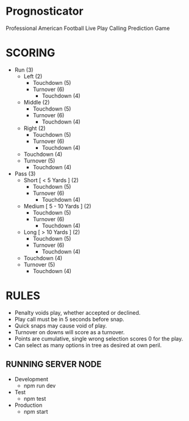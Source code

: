# Prognosticator
Professional American Football Live Play Calling Prediction Game

# SCORING
- Run (3)
  - Left (2)
    - Touchdown (5)
    - Turnover (6)
      - Touchdown (4)    
  - Middle (2)
    - Touchdown (5)
    - Turnover (6)
      - Touchdown (4)
  - Right (2)
    - Touchdown (5)
    - Turnover (6)
      - Touchdown (4)
  - Touchdown (4)
  - Turnover (5)
    - Touchdown (4)
- Pass (3)
  - Short [ < 5 Yards ] (2)
    - Touchdown (5)
    - Turnover (6)
      - Touchdown (4)    
  - Medium [ 5 - 10 Yards ] (2)
    - Touchdown (5)
    - Turnover (6)
      - Touchdown (4)    
  - Long [ > 10 Yards ] (2)
    - Touchdown (5)
    - Turnover (6)
        - Touchdown (4)
  - Touchdown (4)
  - Turnover (5)
    - Touchdown (4)

# RULES
- Penalty voids play, whether accepted or declined.
- Play call must be in 5 seconds before snap.
- Quick snaps may cause void of play.
- Turnover on downs will score as a turnover.
- Points are cumulative, single wrong selection scores 0 for the play.
- Can select as many options in tree as desired at own peril.

## RUNNING SERVER NODE
- Development
  - npm run dev
- Test
  - npm test
- Production
  - npm start
